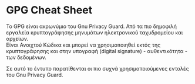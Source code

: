 # GPG Cheat Sheet

Το GPG είναι ακρωνύμιο του Gnu Privacy Guard. Από τα πιο δημοφιλή εργαλεία κρυπτογράφησης μηνυμάτων ηλεκτρονικού ταχυδρομείου και αρχείων.   
Είναι Ανοιχτού Κώδικα και μπορεί να χρησιμοποιηθεί εκτός της κρυπτογράφησης και στην υπογραφή \(digital signature\) - αυθεντικότητα - των δεδομένων.

Σε αυτό το έντυπο παρατίθενται οι πιο συχνά χρησιμοποιούμενες εντολές του Gnu Privacy Guard.

